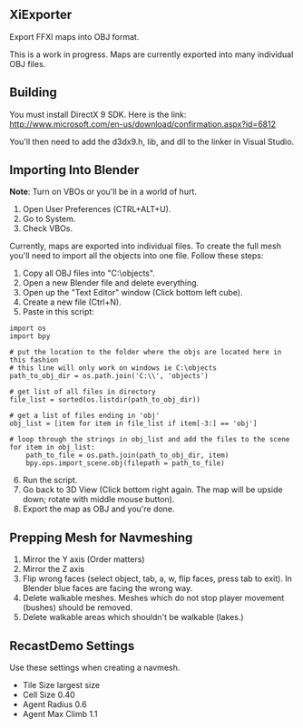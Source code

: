 XiExporter
------------------

Export FFXI maps into OBJ format.

This is a work in progress. Maps are currently exported into many individual OBJ files.

## Building

You must install DirectX 9 SDK. Here is the link:
http://www.microsoft.com/en-us/download/confirmation.aspx?id=6812

You'll then need to add the d3dx9.h, lib, and dll to the linker in Visual Studio.

## Importing Into Blender

**Note**: Turn on VBOs or you'll be in a world of hurt.

1. Open User Preferences (CTRL+ALT+U).
2. Go to System.
3. Check VBOs.

Currently, maps are exported into individual files. To create
the full mesh you'll need to import all the objects into one file.
Follow these steps:

1. Copy all OBJ files into "C:\objects".
2. Open a new Blender file and delete everything.
3. Open up the "Text Editor" window (Click bottom left cube).
4. Create a new file (Ctrl+N).
5. Paste in this script:

```
import os
import bpy

# put the location to the folder where the objs are located here in this fashion
# this line will only work on windows ie C:\objects
path_to_obj_dir = os.path.join('C:\\', 'objects')

# get list of all files in directory
file_list = sorted(os.listdir(path_to_obj_dir))

# get a list of files ending in 'obj'
obj_list = [item for item in file_list if item[-3:] == 'obj']

# loop through the strings in obj_list and add the files to the scene
for item in obj_list:
    path_to_file = os.path.join(path_to_obj_dir, item)
    bpy.ops.import_scene.obj(filepath = path_to_file)
```

6. Run the script.
7. Go back to 3D View (Click bottom right again. The map will be upside down;
   rotate with middle mouse button).
8. Export the map as OBJ and you're done.

## Prepping Mesh for Navmeshing

1. Mirror the Y axis (Order matters)
2. Mirror the Z axis
3. Flip wrong faces (select object, tab, a, w, flip faces, press tab to exit). In Blender blue faces are facing the wrong way.
4. Delete walkable meshes. Meshes which do not stop player movement (bushes)
   should be removed.
5. Delete walkable areas which shouldn't be walkable (lakes.)

## RecastDemo Settings

Use these settings when creating a navmesh.

* Tile Size largest size
* Cell Size 0.40
* Agent Radius 0.6
* Agent Max Climb 1.1
